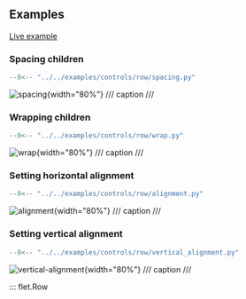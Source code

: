 ## Examples

[Live example](https://flet-controls-gallery.fly.dev/layout/row)

### Spacing children

```python
--8<-- "../../examples/controls/row/spacing.py"
```

![spacing](../../examples/controls/row/media/spacing.gif){width="80%"}
/// caption
///

### Wrapping children

```python
--8<-- "../../examples/controls/row/wrap.py"
```

![wrap](../../examples/controls/row/media/wrap.gif){width="80%"}
/// caption
///

### Setting horizontal alignment

```python
--8<-- "../../examples/controls/row/alignment.py"
```

![alignment](../../examples/controls/row/media/alignment.png){width="80%"}
/// caption
///

### Setting vertical alignment

```python
--8<-- "../../examples/controls/row/vertical_alignment.py"
```

![vertical-alignment](../../examples/controls/row/media/vertical_alignment.png){width="80%"}
/// caption
///

::: flet.Row
